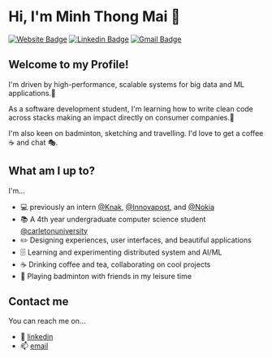 # Hi, I'm Minh Thong Mai 🌻

[![Website Badge](https://img.shields.io/badge/-minhthongmai.com-EF444F?style=flat&logo=google-chrome&logoColor=white&link=https://minhthongmai.com)](https://minhthongmai.com)
[![Linkedin Badge](https://img.shields.io/badge/-LindedIn-EF444F?style=flat&logo=Linkedin&logoColor=white&link=https://www.linkedin.com/in/tom-mai/)](https://www.linkedin.com/in/tom-mai/)
[![Gmail Badge](https://img.shields.io/badge/-tommai@cmail.carleton.ca-EF444F?style=flat&logo=Gmail&logoColor=white&link=mailto:tommai@cmail.carleton.ca)](mailto:tommai@cmail.carleton.ca)

## Welcome to my Profile!

I'm driven by high-performance, scalable systems for big data and ML applications.🎯

As a software development student, I'm learning how to write clean code across stacks making an impact directly on consumer companies.🍻

I'm also keen on badminton, sketching and travelling. I'd love to get a coffee ☕️ and chat 🎭.

## What am I up to?

I'm...
- 💻 previously an intern [@Knak](https://knak.com/), [@Innovapost](https://innovapost.com/), and [@Nokia](https://www.nokia.com/)
- 📚 A 4th year undergraduate computer science student [@carletonuniversity](https://carleton.ca)
- ✏️ Designing experiences, user interfaces, and beautiful applications
- 🗄 Learning and experimenting distributed system and AI/ML
- ☕ Drinking coffee and tea, collaborating on cool projects
- 🏸 Playing badminton with friends in my leisure time

## Contact me

You can reach me on...
- 🔖 [linkedin](https://www.linkedin.com/in/tom-mai/)
- 📫 [email](mailto:tommai@cmail.carleton.ca)
<!--
**MinhThong14/MinhThong14** is a ✨ _special_ ✨ repository because its `README.md` (this file) appears on your GitHub profile.

Here are some ideas to get you started:

- 🔭 I’m currently working on ...
- 🌱 I’m currently learning ...
- 👯 I’m looking to collaborate on ...
- 🤔 I’m looking for help with ...
- 💬 Ask me about ...
- 📫 How to reach me: ...
- 😄 Pronouns: ...
- ⚡ Fun fact: ...
-->
